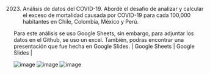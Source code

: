 2023. Análisis de datos del COVID-19. Abordé el desafío de analizar y calcular el exceso de mortalidad causada por COVID-19 para cada 100,000 habitantes en Chile, Colombia, México y Perú.

Para este análisis se uso Google Sheets, sin embargo, para adjuntar los datos en el Github, se uso un excel.
También, podras encontrar una presentación que fue hecha en Google Slides.
| Google Sheets | Google Slides |

![image](https://github.com/Karen-Aguilar/0_Proyecto_analisis_datos_COVID19/assets/151496907/d7b659b7-d42e-44d3-9871-b064cbc0498b)
![image](https://github.com/Karen-Aguilar/0_Proyecto_analisis_datos_COVID19/assets/151496907/89c712e6-6910-4822-9b9e-6f9b5fc692ba)
![image](https://github.com/Karen-Aguilar/0_Proyecto_analisis_datos_COVID19/assets/151496907/63d42afe-6136-49c4-9bcd-cc27778fa440)


